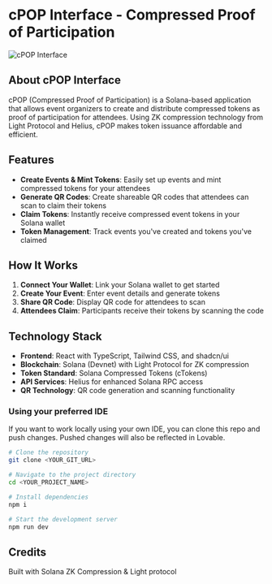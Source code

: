 
# cPOP Interface - Compressed Proof of Participation

![cPOP Interface](public/lovable-uploads/7b772486-1983-455d-bc1c-0cff267186e3.png)

## About cPOP Interface

cPOP (Compressed Proof of Participation) is a Solana-based application that allows event organizers to create and distribute compressed tokens as proof of participation for attendees. Using ZK compression technology from Light Protocol and Helius, cPOP makes token issuance affordable and efficient.

## Features

- **Create Events & Mint Tokens**: Easily set up events and mint compressed tokens for your attendees
- **Generate QR Codes**: Create shareable QR codes that attendees can scan to claim their tokens
- **Claim Tokens**: Instantly receive compressed event tokens in your Solana wallet
- **Token Management**: Track events you've created and tokens you've claimed

## How It Works

1. **Connect Your Wallet**: Link your Solana wallet to get started
2. **Create Your Event**: Enter event details and generate tokens
3. **Share QR Code**: Display QR code for attendees to scan
4. **Attendees Claim**: Participants receive their tokens by scanning the code

## Technology Stack

- **Frontend**: React with TypeScript, Tailwind CSS, and shadcn/ui
- **Blockchain**: Solana (Devnet) with Light Protocol for ZK compression
- **Token Standard**: Solana Compressed Tokens (cTokens)
- **API Services**: Helius for enhanced Solana RPC access
- **QR Technology**: QR code generation and scanning functionality


### Using your preferred IDE

If you want to work locally using your own IDE, you can clone this repo and push changes. Pushed changes will also be reflected in Lovable.

```sh
# Clone the repository
git clone <YOUR_GIT_URL>

# Navigate to the project directory
cd <YOUR_PROJECT_NAME>

# Install dependencies
npm i

# Start the development server
npm run dev
```


## Credits

Built with Solana ZK Compression & Light protocol
